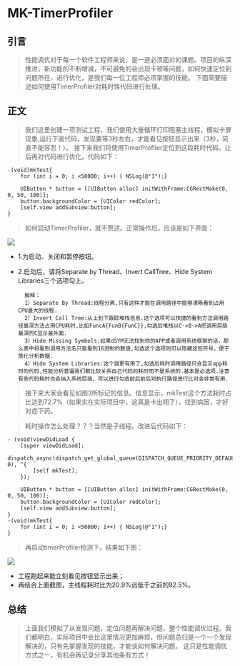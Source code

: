 # MK-TimerProfiler

## 引言
> 性能调优对于每一个软件工程师来说，是一道必须面对的课题。项目的纵深推进，新功能的不断增减，不可避免的会出现卡顿等问题，如何快速定位到问题所在，进行优化，是我们每一位工程师必须掌握的技能。
	下面简要描述如何使用TimerProfiler对耗时性代码进行处理。
	
## 正文
> 我们这里创建一项测试工程，我们使用大量循环打印阻塞主线程，模拟卡屏现象,运行下面代码，发现要等3秒左右，才能看见按钮显示出来（3秒，简直不能容忍！）。
> 接下来我们将使用TimerProfiler定位到这段耗时代码，让后再对代码进行优化。代码如下：


	-(void)mkTest{
	    for (int i = 0; i <50000; i++) { NSLog(@"1");}
	    
	    UIButton * button = [[UIButton alloc] initWithFrame:CGRectMake(0, 0, 50, 100)];
    	button.backgroundColor = [UIColor redColor];
    	[self.view addSubview:button];
	}

> 如何启动TimerProfiler，就不赘述。正常操作后，应该是如下界面：

![](/Users/gw/Desktop/image-1.png)

* 1.为启动、关闭和暂停按钮。
* 2.启动后，请将Separate by Thread、Invert CallTree、Hide System Libraries三个选项勾上。

		解释：
		1）Separate By Thread:线程分离,只有这样才能在调用路径中能够清晰看到占用CPU最大的线程.
		2）Invert Call Tree:从上到下跟踪堆栈信息.这个选项可以快捷的看到方法调用路径最深方法占用CPU耗时,比如FuncA{FunB{FunC}},勾选后堆栈以C->B->A把调用层级最深的C显示最外面. 
		3）Hide Missing Symbols:如果dSYM无法找到你的APP或者调用系统框架的话，那么表中将看到调用方法名只能看到16进制的数值,勾选这个选项则可以隐藏这些符号，便于简化分析数据.
		4）Hide System Libraries:这个就更有用了,勾选后耗时调用路径只会显示app耗时的代码,性能分析普遍我们都比较关系自己代码的耗时而不是系统的.基本是必选项.注意有些代码耗时也会纳入系统层级，可以进行勾选前后前后对执行路径进行比对会非常有用.
	

> 接下来大家会看见如图3所标记的信息。信息显示，mkTest这个方法耗时占比达到72.7%（如果实在实际项目中，这真是卡出翔了），找到病因，才好对症下药。

> 耗时操作怎么处理？？？当然是子线程。改进后代码如下：

	- (void)viewDidLoad {
	    [super viewDidLoad];
	    dispatch_async(dispatch_get_global_queue(DISPATCH_QUEUE_PRIORITY_DEFAULT, 0), ^{
	        [self mkTest];
	    });
	    
	    UIButton * button = [[UIButton alloc] initWithFrame:CGRectMake(0, 0, 50, 100)];
	    button.backgroundColor = [UIColor redColor];
	    [self.view addSubview:button];
	}
	-(void)mkTest{
	    for (int i = 0; i <50000; i++) { NSLog(@"1");}
	}

>再启动timerProfiler检测下，结果如下图：

![](/Users/gw/Desktop/99.png)

* 工程跑起来能立刻看见按钮显示出来；
* 再结合上面截图，主线程耗时比为20.9%远低于之前的92.5%。

## 总结

> 上面我们模拟了从发现问题，定位问题再解决问题，整个性能调优过程。我们都明白，实际项目中会比这里情况更加麻烦，但问题总归是一个一个发现解决的，只有先掌握发现的技能，才能谈如何解决问题。
这只是性能调优方式之一，有机会再记录分享其他条有方式！
  

